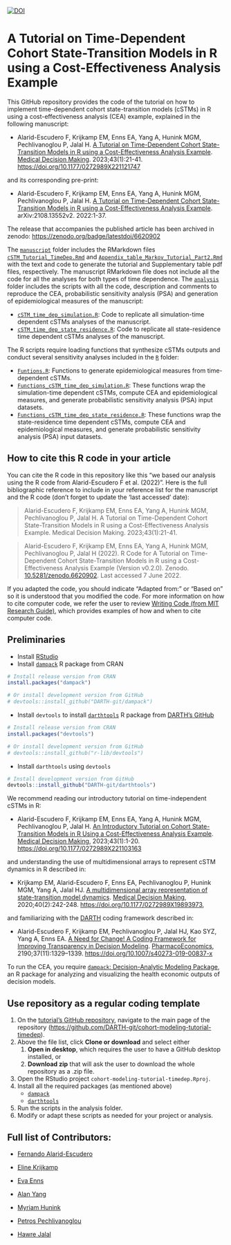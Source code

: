 
<!-- README.md is generated from README.Rmd. Please edit that file -->

[![DOI](https://zenodo.org/badge/DOI/10.5281/zenodo.6620902.svg)](https://doi.org/10.5281/zenodo.6620902)

# A Tutorial on Time-Dependent Cohort State-Transition Models in R using a Cost-Effectiveness Analysis Example

This GitHub repository provides the code of the tutorial on how to
implement time-dependent cohort state-transition models (cSTMs) in R
using a cost-effectiveness analysis (CEA) example, explained in the
following manuscript:

- Alarid-Escudero F, Krijkamp EM, Enns EA, Yang A, Hunink MGM,
  Pechlivanoglou P, Jalal H. [A Tutorial on Time-Dependent Cohort
  State-Transition Models in R using a Cost-Effectiveness Analysis
  Example](https://journals.sagepub.com/doi/full/10.1177/0272989X221121747).
  [Medical Decision Making](https://journals.sagepub.com/home/mdm).
  2023;43(1):21-41. <https://doi.org/10.1177/0272989X221121747>

and its corresponding pre-print:

- Alarid-Escudero F, Krijkamp EM, Enns EA, Yang A, Hunink MGM,
  Pechlivanoglou P, Jalal H. [A Tutorial on Time-Dependent Cohort
  State-Transition Models in R using a Cost-Effectiveness Analysis
  Example](https://arxiv.org/abs/2108.13552). arXiv:2108.13552v2.
  2022:1-37.

The release that accompanies the published article has been archived in
zenodo: <https://zenodo.org/badge/latestdoi/6620902>

The
[`manuscript`](https://github.com/DARTH-git/cohort-modeling-tutorial-timedep/tree/main/manuscript)
folder includes the RMarkdown files
[`cSTM_Tutorial_TimeDep.Rmd`](https://github.com/DARTH-git/cohort-modeling-tutorial-timedep/blob/main/manuscript/cSTM_Tutorial_TimeDep.Rmd)
and
[`Appendix_table_Markov_Tutorial_Part2.Rmd`](https://github.com/DARTH-git/cohort-modeling-tutorial-timedep/blob/main/manuscript/Appendix_table_Markov_Tutorial_Part2.Rmd)
with the text and code to generate the tutorial and Supplementary table
pdf files, respectively. The manuscript RMarkdown file does not include
all the code for all the analyses for both types of time dependence. The
[`analysis`](https://github.com/DARTH-git/cohort-modeling-tutorial-timedep/tree/main/analysis)
folder includes the scripts with all the code, description and comments
to reproduce the CEA, probabilistic sensitivity analysis (PSA) and
generation of epidemiological measures of the manuscript:

- [`cSTM_time_dep_simulation.R`](https://github.com/DARTH-git/cohort-modeling-tutorial-timedep/blob/main/analysis/cSTM_time_dep_simulation.R):
  Code to replicate all simulation-time dependent cSTMs analyses of the
  manuscript.
- [`cSTM_time_dep_state_residence.R`](https://github.com/DARTH-git/cohort-modeling-tutorial-timedep/blob/main/analysis/cSTM_time_dep_state_residence.R):
  Code to replicate all state-residence time dependent cSTMs analyses of
  the manuscript.

The R scripts require loading functions that synthesize cSTMs outputs
and conduct several sensitivity analyses included in the
[`R`](https://github.com/DARTH-git/cohort-modeling-tutorial-timedep/tree/main/R)
folder:

- [`Funtions.R`](https://github.com/DARTH-git/cohort-modeling-tutorial-timedep/blob/main/R/Functions.R):
  Functions to generate epidemiological measures from time-dependent
  cSTMs.
- [`Functions_cSTM_time_dep_simulation.R`](https://github.com/DARTH-git/cohort-modeling-tutorial-timedep/blob/main/R/Functions_cSTM_time_dep_simulation.R):
  These functions wrap the simulation-time dependent cSTMs, compute CEA
  and epidemiological measures, and generate probabilistic sensitivity
  analysis (PSA) input datasets.
- [`Functions_cSTM_time_dep_state_residence.R`](https://github.com/DARTH-git/cohort-modeling-tutorial-timedep/blob/main/R/Functions_cSTM_time_dep_state_residence.R):
  These functions wrap the state-residence time dependent cSTMs, compute
  CEA and epidemiological measures, and generate probabilistic
  sensitivity analysis (PSA) input datasets.

## How to cite this R code in your article

You can cite the R code in this repository like this “we based our
analysis using the R code from Alarid-Escudero F et al. (2022)”. Here is
the full bibliographic reference to include in your reference list for
the manuscript and the R code (don’t forget to update the ‘last
accessed’ date):

> Alarid-Escudero F, Krijkamp EM, Enns EA, Yang A, Hunink MGM,
> Pechlivanoglou P, Jalal H. A Tutorial on Time-Dependent Cohort
> State-Transition Models in R using a Cost-Effectiveness Analysis
> Example. Medical Decision Making. 2023;43(1):21-41.

> Alarid-Escudero F, Krijkamp EM, Enns EA, Yang A, Hunink MGM,
> Pechlivanoglou P, Jalal H (2022). R Code for A Tutorial on
> Time-Dependent Cohort State-Transition Models in R using a
> Cost-Effectiveness Analysis Example (Version v0.2.0). Zenodo.
> [10.5281/zenodo.6620902](https://www.doi.org/10.5281/zenodo.6620902).
> Last accessed 7 June 2022.

If you adapted the code, you should indicate “Adapted from:” or “Based
on” so it is understood that you modified the code. For more information
on how to cite computer code, we refer the user to review [Writing Code
(from MIT Research
Guide)](https://integrity.mit.edu/handbook/writing-code), which provides
examples of how and when to cite computer code.

## Preliminaries

- Install [RStudio](https://www.rstudio.com/products/rstudio/download/)
- Install
  [`dampack`](https://cran.r-project.org/web/packages/dampack/index.html)
  R package from CRAN

``` r
# Install release version from CRAN
install.packages("dampack")

# Or install development version from GitHub
# devtools::install_github("DARTH-git/dampack")
```

- Install `devtools` to install
  [`darthtools`](https://github.com/DARTH-git/darthtools) R package from
  [DARTH’s GitHub](https://github.com/DARTH-git)

``` r
# Install release version from CRAN
install.packages("devtools")

# Or install development version from GitHub
# devtools::install_github("r-lib/devtools")
```

- Install `darthtools` using `devtools`

``` r
# Install development version from GitHub
devtools::install_github("DARTH-git/darthtools")
```

We recommend reading our introductory tutorial on time-independent cSTMs
in R:

- Alarid-Escudero F, Krijkamp EM, Enns EA, Yang A, Hunink MGM,
  Pechlivanoglou P, Jalal H. [An Introductory Tutorial on Cohort
  State-Transition Models in R Using a Cost-Effectiveness Analysis
  Example](https://journals.sagepub.com/doi/full/10.1177/0272989X221103163).
  [Medical Decision Making](https://journals.sagepub.com/home/mdm),
  2023;43(1):1-20. <https://doi.org/10.1177/0272989X221103163>

and understanding the use of multidimensional arrays to represent cSTM
dynamics in R described in:

- Krijkamp EM, Alarid-Escudero F, Enns EA, Pechlivanoglou P, Hunink MGM,
  Yang A, Jalal HJ. [A multidimensional array representation of
  state-transition model
  dynamics](https://journals.sagepub.com/doi/full/10.1177/0272989X19893973).
  [Medical Decision Making](https://journals.sagepub.com/home/mdm),
  2020;40(2):242-248. <https://doi.org/10.1177/0272989X19893973>,

and familiarizing with the [DARTH](http://darthworkgroup.com) coding
framework described in:

- Alarid-Escudero F, Krijkamp EM, Pechlivanoglou P, Jalal HJ, Kao SYZ,
  Yang A, Enns EA. [A Need for Change! A Coding Framework for Improving
  Transparency in Decision
  Modeling](https://link.springer.com/article/10.1007/s40273-019-00837-x).
  [PharmacoEconomics](https://www.springer.com/journal/40273),
  2190;37(11):1329–1339. <https://doi.org/10.1007/s40273-019-00837-x>

To run the CEA, you require [`dampack`: Decision-Analytic Modeling
Package](https://cran.r-project.org/web/packages/dampack/index.html), an
R package for analyzing and visualizing the health economic outputs of
decision models.

## Use repository as a regular coding template

1.  On the [tutorial’s GitHub
    repository](https://github.com/DARTH-git/cohort-modeling-tutorial-timedep),
    navigate to the main page of the repository
    (<https://github.com/DARTH-git/cohort-modeling-tutorial-timedep>).
2.  Above the file list, click **Clone or download** and select either
    1.  **Open in desktop**, which requires the user to have a GitHub
        desktop installed, or
    2.  **Download zip** that will ask the user to download the whole
        repository as a .zip file.
3.  Open the RStudio project `cohort-modeling-tutorial-timedep.Rproj`.
4.  Install all the required packages (as mentioned above)
    - [`dampack`](https://cran.r-project.org/web/packages/dampack/index.html)
    - [`darthtools`](https://github.com/DARTH-git/darthtools)
5.  Run the scripts in the analysis folder.
6.  Modify or adapt these scripts as needed for your project or
    analysis.

## Full list of Contributors:

- [Fernando Alarid-Escudero](https://github.com/feralaes)

- [Eline Krijkamp](https://github.com/krijkamp)

- [Eva Enns](https://github.com/evaenns)

- [Alan Yang](https://github.com/alanyang0924)

- [Myriam
  Hunink](http://www.erasmus-epidemiology.nl/people/profile.php?id=45)

- [Petros Pechlivanoglou](https://github.com/ppehli)

- [Hawre Jalal](https://github.com/hjalal)
